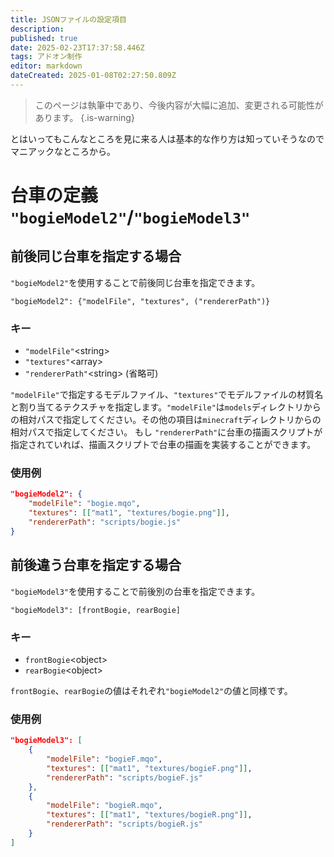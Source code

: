```yaml
---
title: JSONファイルの設定項目
description: 
published: true
date: 2025-02-23T17:37:58.446Z
tags: アドオン制作
editor: markdown
dateCreated: 2025-01-08T02:27:50.809Z
---
```


> このページは執筆中であり、今後内容が大幅に追加、変更される可能性があります。
{.is-warning}

とはいってもこんなところを見に来る人は基本的な作り方は知っていそうなのでマニアックなところから。

# 台車の定義 `"bogieModel2"`/`"bogieModel3"`

## 前後同じ台車を指定する場合
`"bogieModel2"`を使用することで前後同じ台車を指定できます。
```
"bogieModel2": {"modelFile", "textures", ("rendererPath")}
```

### キー
- `"modelFile"`\<string>
- `"textures"`\<array>
- `"rendererPath"`\<string> (省略可)

`"modelFile"`で指定するモデルファイル、`"textures"`でモデルファイルの材質名と割り当てるテクスチャを指定します。`"modelFile"`は`models`ディレクトリからの相対パスで指定してください。その他の項目は`minecraft`ディレクトリからの相対パスで指定してください。
もし `"rendererPath"`に台車の描画スクリプトが指定されていれば、描画スクリプトで台車の描画を実装することができます。

### 使用例
```JSON
"bogieModel2": {
    "modelFile": "bogie.mqo",
    "textures": [["mat1", "textures/bogie.png"]],
    "rendererPath": "scripts/bogie.js"
}
```

## 前後違う台車を指定する場合

`"bogieModel3"`を使用することで前後別の台車を指定できます。
```
"bogieModel3": [frontBogie, rearBogie]
```

### キー
- `frontBogie`\<object>
- `rearBogie`\<object>

`frontBogie`、`rearBogie`の値はそれぞれ`"bogieModel2"`の値と同様です。

### 使用例

```JSON
"bogieModel3": [
    {
        "modelFile": "bogieF.mqo",
        "textures": [["mat1", "textures/bogieF.png"]],
        "rendererPath": "scripts/bogieF.js"
    },
    {
        "modelFile": "bogieR.mqo",
        "textures": [["mat1", "textures/bogieR.png"]],
        "rendererPath": "scripts/bogieR.js"
    }
]
```